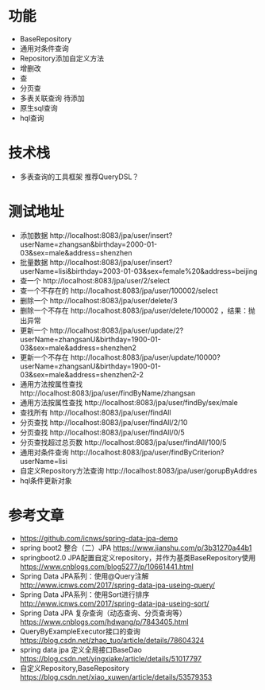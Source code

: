 
# 功能
* BaseRepository
* 通用对条件查询
* Repository添加自定义方法
* 增删改
* 查
* 分页查
* 多表关联查询 待添加
* 原生sql查询
* hql查询

# 技术栈
* 多表查询的工具框架 推荐QueryDSL？

# 测试地址
* 添加数据 http://localhost:8083/jpa/user/insert?userName=zhangsan&birthday=2000-01-03&sex=male&address=shenzhen
* 批量数据 http://localhost:8083/jpa/user/insert?userName=lisi&birthday=2003-01-03&sex=female%20&address=beijing
* 查一个 http://localhost:8083/jpa/user/2/select
* 查一个不存在的 http://localhost:8083/jpa/user/100002/select
* 删除一个 http://localhost:8083/jpa/user/delete/3
* 删除一个不存在 http://localhost:8083/jpa/user/delete/100002 ，结果：抛出异常
* 更新一个 http://localhost:8083/jpa/user/update/2?userName=zhangsanU&birthday=1900-01-03&sex=male&address=shenzhen2
* 更新一个不存在 http://localhost:8083/jpa/user/update/10000?userName=zhangsanU&birthday=1900-01-03&sex=male&address=shenzhen2-2
* 通用方法按属性查找 http://localhost:8083/jpa/user/findByName/zhangsan
* 通用方法按属性查找 http://localhost:8083/jpa/user/findBy/sex/male
* 查找所有 http://localhost:8083/jpa/user/findAll
* 分页查找 http://localhost:8083/jpa/user/findAll/2/10
* 分页查找 http://localhost:8083/jpa/user/findAll/0/5  
* 分页查找超过总页数 http://localhost:8083/jpa/user/findAll/100/5
* 通用对条件查询 http://localhost:8083/jpa/user/findByCriterion?userName=lisi
* 自定义Repository方法查询 http://localhost:8083/jpa/user/gorupByAddres
* hql条件更新对象 


# 参考文章
* https://github.com/icnws/spring-data-jpa-demo
* spring boot2 整合（二）JPA https://www.jianshu.com/p/3b31270a44b1
* springboot2.0 JPA配置自定义repository，并作为基类BaseRepository使用 https://www.cnblogs.com/blog5277/p/10661441.html
* Spring Data JPA系列：使用@Query注解 http://www.icnws.com/2017/spring-data-jpa-useing-query/
* Spring Data JPA系列：使用Sort进行排序 http://www.icnws.com/2017/spring-data-jpa-useing-sort/
* Spring Data JPA 复杂查询（动态查询、分页查询等）https://www.cnblogs.com/hdwang/p/7843405.html
* QueryByExampleExecutor接口的查询 https://blog.csdn.net/zhao_tuo/article/details/78604324
* spring data jpa 定义全局接口BaseDao https://blog.csdn.net/yingxiake/article/details/51017797
* 自定义Repository,BaseRepository https://blog.csdn.net/xiao_xuwen/article/details/53579353


